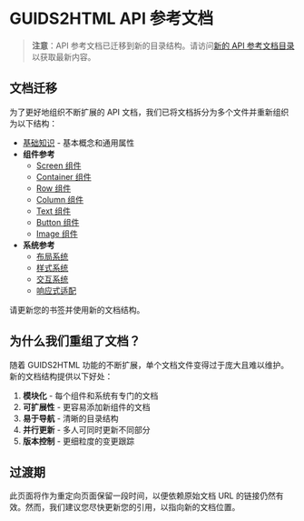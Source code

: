 # GUIDS2HTML API 参考文档

> **注意**：API 参考文档已迁移到新的目录结构。请访问[新的 API 参考文档目录](./api-reference/index.md)以获取最新内容。

## 文档迁移

为了更好地组织不断扩展的 API 文档，我们已将文档拆分为多个文件并重新组织为以下结构：

- [基础知识](./api-reference/basics.md) - 基本概念和通用属性
- **组件参考**
  - [Screen 组件](./api-reference/components/screen.md)
  - [Container 组件](./api-reference/components/container.md)
  - [Row 组件](./api-reference/components/row.md)
  - [Column 组件](./api-reference/components/column.md)
  - [Text 组件](./api-reference/components/text.md)
  - [Button 组件](./api-reference/components/button.md)
  - [Image 组件](./api-reference/components/image.md)
- **系统参考**
  - [布局系统](./api-reference/systems/layout.md)
  - [样式系统](./api-reference/systems/style.md)
  - [交互系统](./api-reference/systems/interaction.md)
  - [响应式适配](./api-reference/systems/responsive.md)

请更新您的书签并使用新的文档结构。

## 为什么我们重组了文档？

随着 GUIDS2HTML 功能的不断扩展，单个文档文件变得过于庞大且难以维护。新的文档结构提供以下好处：

1. **模块化** - 每个组件和系统有专门的文档
2. **可扩展性** - 更容易添加新组件的文档
3. **易于导航** - 清晰的目录结构
4. **并行更新** - 多人可同时更新不同部分
5. **版本控制** - 更细粒度的变更跟踪

## 过渡期

此页面将作为重定向页面保留一段时间，以便依赖原始文档 URL 的链接仍然有效。然而，我们建议您尽快更新您的引用，以指向新的文档位置。
